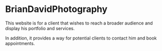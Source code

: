 # BrianDavidPhotography

This website is for a client that wishes to reach a broader audience and display his portfolio and services.

In addition, it provides a way for potential clients to contact him and book appointments.
